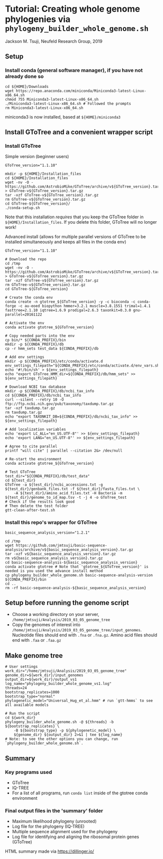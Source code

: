 # Tutorial: Creating whole genome phylogenies via `phylogeny_builder_whole_genome.sh`
Jackson M. Tsuji, Neufeld Research Group, 2019

## Setup
### Install conda (general software manager), if you have not already done so
```
cd ${HOME}/Downloads
wget https://repo.anaconda.com/miniconda/Miniconda3-latest-Linux-x86_64.sh
chmod 755 Miniconda3-latest-Linux-x86_64.sh
./Miniconda3-latest-Linux-x86_64.sh # Followed the prompts
rm Miniconda3-latest-Linux-x86_64.sh
```
miniconda3 is now installed, based at `${HOME}/miniconda3`

## Install GToTree and a convenient wrapper script
### Install GToTree
Simple version (beginner users)
```
GToTree_version="1.1.10"

mkdir -p ${HOME}/Installation_files
cd ${HOME}/Installation_files
wget -nv -O - https://github.com/AstrobioMike/GToTree/archive/v${GToTree_version}.tar.gz > GToTree-v${GToTree_version}.tar.gz
tar -xzf GToTree-v${GToTree_version}.tar.gz
rm GToTree-v${GToTree_version}.tar.gz
cd GToTree-${GToTree_version}/
./conda-setup.sh
```
Note that this installation *requires* that you keep the GToTree folder in `${HOME}/Installation_files`. If you delete this folder, GToTree will no longer work!

Advanced install (allows for multiple parallel versions of GToTree to be installed simultaneously and keeps all files in the conda env)
```
GToTree_version="1.1.10"

# Download the repo
cd /tmp
wget -nv -O - https://github.com/AstrobioMike/GToTree/archive/v${GToTree_version}.tar.gz > GToTree-v${GToTree_version}.tar.gz
tar -xzf GToTree-v${GToTree_version}.tar.gz
rm GToTree-v${GToTree_version}.tar.gz
cd GToTree-${GToTree_version}

# Create the conda env
conda create -n gtotree_${GToTree_version} -y -c bioconda -c conda-forge -c au-eoed biopython hmmer=3.2.1 muscle=3.8.1551 trimal=1.4.1 fasttree=2.1.10 iqtree=1.6.9 prodigal=2.6.3 taxonkit=0.3.0 gnu-parallel=20161122

# Activate the env
conda activate gtotree_${GToTree_version}

# Copy needed parts into the env
cp bin/* ${CONDA_PREFIX}/bin
mkdir -p ${CONDA_PREFIX}/db
cp -r hmm_sets test_data ${CONDA_PREFIX}/db

# Add env settings
mkdir -p ${CONDA_PREFIX}/etc/conda/activate.d
env_settings_filepath="${CONDA_PREFIX}/etc/conda/activate.d/env_vars.sh"
echo '#!/bin/sh' > ${env_settings_filepath}
echo "export GToTree_HMM_dir=${CONDA_PREFIX}/db/hmm_sets" >> ${env_settings_filepath}

# Download NCBI tax database
mkdir -p ${CONDA_PREFIX}/db/ncbi_tax_info
cd ${CONDA_PREFIX}/db/ncbi_tax_info
curl --silent --retry 10 -O ftp://ftp.ncbi.nih.gov/pub/taxonomy/taxdump.tar.gz
tar -xzf taxdump.tar.gz
rm taxdump.tar.gz
echo "export TAXONKIT_DB=${CONDA_PREFIX}/db/ncbi_tax_info" >> ${env_settings_filepath}

# Add localization variables
echo 'export LC_ALL="en_US.UTF-8"' >> ${env_settings_filepath}
echo 'export LANG="en_US.UTF-8"' >> ${env_settings_filepath}

# Agree to cite parallel
printf "will cite" | parallel --citation 2&> /dev/null

# Re-start the environment
conda activate gtotree_${GToTree_version}

# Test GToTree
test_dir="${CONDA_PREFIX}/db/test_data"
cd ${test_dir}
GToTree -a ${test_dir}/ncbi_accessions.txt -g ${test_dir}/genbank_files.txt -f ${test_dir}/fasta_files.txt \
    -A ${test_dir}/amino_acid_files.txt -H Bacteria -m ${test_dir}/genome_to_id_map.tsv -t -j 4 -o GToTree_test
# Check if the results look good
# Then delete the test folder
gtt-clean-after-test.sh
```

### Install this repo's wrapper for GToTree
```
basic_sequence_analysis_version="1.2.1"

cd /tmp
wget https://github.com/jmtsuji/basic-sequence-analysis/archive/v${basic_sequence_analysis_version}.tar.gz
tar -xzf v${basic_sequence_analysis_version}.tar.gz
rm v${basic_sequence_analysis_version}.tar.gz
cd basic-sequence-analysis-${basic_sequence_analysis_version}
conda activate gtotree # Note that 'gtotree_${GToTree_version}' is needed is you used the advance install method
cp phylogeny_builder_whole_genome.sh basic-sequence-analysis-version ${CONDA_PREFIX}/bin
cd ..
rm -rf basic-sequence-analysis-${basic_sequence_analysis_version}
```

## Setup before running the genome script
- Choose a working directory on your server, `/home/jmtsuji/Analysis/2019_03_05_genome_tree`
- Copy the genomes of interest into `/home/jmtsuji/Analysis/2019_03_05_genome_tree/input_genomes`. Nucleotide files should end with `.fna` or `.fna.gz`. Amino acid files should end with `.faa` or `.faa.gz`

## Make genome tree
```
# User settings
work_dir="/home/jmtsuji/Analysis/2019_03_05_genome_tree"
genome_dir=${work_dir}/input_genomes
output_dir=${work_dir}/output_vs1
log_name="phylogeny_builder_whole_genome_vs1.log"
threads=24
bootstrap_replicates=1000
bootstrap_type="normal"
phylogenetic_model="Universal_Hug_et_al.hmm" # run `gtt-hmms` to see all available models

# Run the script
cd ${work_dir}
phylogeny_builder_whole_genome.sh -@ ${threads} -b ${bootstrap_replicates} \
    -B ${bootstrap_type} -p ${phylogenetic_model} \
    ${genome_dir} ${output_dir} 2>&1 | tee ${log_name}
# Note: to see the other options you can change, run `phylogeny_builder_whole_genome.sh`.
```

## Summary
### Key programs used
- GToTree
- IQ-TREE
- For a list of all programs, run `conda list` inside of the gtotree conda environment

### Final output files in the 'summary' folder
- Maximum likelihood phylogeny (unrooted)
- Log file for the phylogeny (IQ-TREE)
- Multiple sequence alignment used for the phylogeny
- Log file for identifying and aligning the ribosomal protein genes (GToTree)

HTML summary made via https://dillinger.io/

